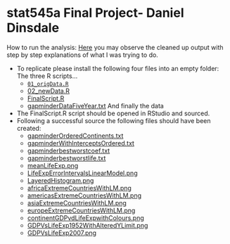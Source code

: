 stat545a Final Project- Daniel Dinsdale
===============================
How to run the analysis:
[Here](http://rpubs.com/danieldinsdale/stat545a-2013-hw06_dinsdale-dan) you may observe the cleaned up output with step by step explanations of what I was trying to do. 

* To replicate please install the following four files into an empty folder:
The three R scripts...
	- [`01_origData.R`](https://github.com/danieldinsdale/stat545a-2013-hw06_dinsdale-dan/blob/master/01_origData.R)
	- [02_newData.R](https://github.com/danieldinsdale/stat545a-2013-hw06_dinsdale-dan/blob/master/02_newData.R)
	- [FinalScript.R](https://github.com/danieldinsdale/stat545a-2013-hw06_dinsdale-dan/blob/master/FinalScript.R)
	- [gapminderDataFiveYear.txt](https://github.com/danieldinsdale/stat545a-2013-hw06_dinsdale-dan/blob/master/gapminderDataFiveYear.txt) And finally the data
* The FinalScript.R script should be opened in RStudio and sourced.
* Following a successful source the following files should have been created:
	- [gapminderOrderedContinents.txt](https://github.com/danieldinsdale/stat545a-2013-hw06_dinsdale-dan/blob/master/gapminderOrderedContinents.txt)
	- [gapminderWithInterceptsOrdered.txt](https://github.com/danieldinsdale/stat545a-2013-hw06_dinsdale-dan/blob/master/gapminderWithInterceptsOrdered.txt)
	- [gapminderbestworstcoef.txt](https://github.com/danieldinsdale/stat545a-2013-hw06_dinsdale-dan/blob/master/gapminderbestworstcoef.txt)
	- [gapminderbestworstlife.txt](https://github.com/danieldinsdale/stat545a-2013-hw06_dinsdale-dan/blob/master/gapminderbestworstlife.txt)
	- [meanLifeExp.png](https://github.com/danieldinsdale/stat545a-2013-hw06_dinsdale-dan/blob/master/Images/meanLifeExp.png)
	- [LifeExpErrorIntervalsLinearModel.png](https://github.com/danieldinsdale/stat545a-2013-hw06_dinsdale-dan/blob/master/Images/LifeExpErrorIntervalsLinearModel.png)	
	- [LayeredHistogram.png](https://github.com/danieldinsdale/stat545a-2013-hw06_dinsdale-dan/blob/master/Images/LayeredHistogram.png)
	- [africaExtremeCountriesWithLM.png](https://github.com/danieldinsdale/stat545a-2013-hw06_dinsdale-dan/blob/master/Images/africaExtremeCountriesWithLM.png)
	- [americasExtremeCountriesWithLM.png](https://github.com/danieldinsdale/stat545a-2013-hw06_dinsdale-dan/blob/master/Images/americasExtremeCountriesWithLM.png)
	- [asiaExtremeCountriesWithLM.png](https://github.com/danieldinsdale/stat545a-2013-hw06_dinsdale-dan/blob/master/Images/asiaExtremeCountriesWithLM.png)
	- [europeExtremeCountriesWithLM.png](https://github.com/danieldinsdale/stat545a-2013-hw06_dinsdale-dan/blob/master/Images/europeExtremeCountriesWithLM.png)
	- [continentGDPvdLifeExpwithColours.png](https://github.com/danieldinsdale/stat545a-2013-hw06_dinsdale-dan/blob/master/Images/continentGDPvdLifeExpwithColours.png)
	- [GDPVsLifeExp1952WithAlteredYLimit.png](https://github.com/danieldinsdale/stat545a-2013-hw06_dinsdale-dan/blob/master/Images/GDPVsLifeExp1952WithAlteredYLimit.png)
	- [GDPVsLifeExp2007.png](https://github.com/danieldinsdale/stat545a-2013-hw06_dinsdale-dan/blob/master/Images/GDPVsLifeExp2007.png)
